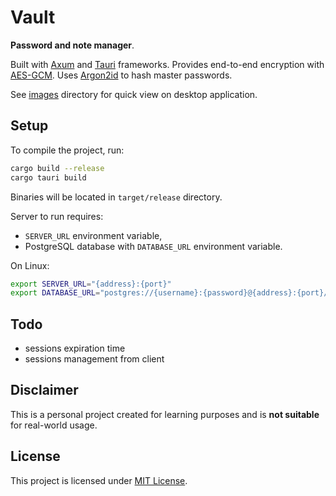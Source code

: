 # Vault

**Password and note manager**.

Built with [Axum](https://github.com/tokio-rs/axum) and [Tauri](https://github.com/tauri-apps/tauri) frameworks.
Provides end-to-end encryption with [AES-GCM](https://github.com/RustCrypto/AEADs/tree/master/aes-gcm).
Uses [Argon2id](https://github.com/RustCrypto/password-hashes/tree/master/argon2) to hash master passwords.

See [images](./images) directory for quick view on desktop application.

## Setup

To compile the project, run:
```bash
cargo build --release
cargo tauri build
```
Binaries will be located in `target/release` directory.

Server to run requires:
  - `SERVER_URL` environment variable,
  - PostgreSQL database with `DATABASE_URL` environment variable.

On Linux:
```bash
export SERVER_URL="{address}:{port}"
export DATABASE_URL="postgres://{username}:{password}@{address}:{port}/{databaseName}"
```

## Todo

 - sessions expiration time
 - sessions management from client

## Disclaimer

This is a personal project created for learning purposes and is **not suitable** for real-world usage.

## License

This project is licensed under [MIT License](./LICENSE).
